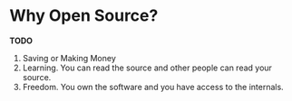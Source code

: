 Why Open Source?
================

**TODO**

1. Saving or Making Money
2. Learning.  You can read the source and other people can read your source.
3. Freedom.  You own the software and you have access to the internals.
